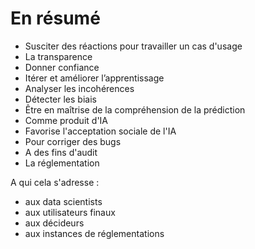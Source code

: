 # En résumé

- Susciter des réactions pour travailler un cas d'usage
- La transparence
- Donner confiance
- Itérer et améliorer l’apprentissage
- Analyser les incohérences
- Détecter les biais
- Être en maîtrise de la compréhension de la prédiction
- Comme produit d'IA
- Favorise l'acceptation sociale de l'IA
- Pour corriger des bugs
- A des fins d'audit
- La réglementation

A qui cela s'adresse :
- aux data scientists
- aux utilisateurs finaux
- aux décideurs
- aux instances de réglementations